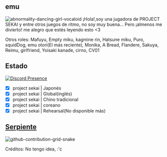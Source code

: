 ## emu
![abnormality-dancing-girl-vocaloid](https://user-images.githubusercontent.com/117464679/211882563-592c52be-b82a-4ee5-9640-df673d150d4d.gif)
¡Hola!,soy una jugadora de PROJECT SEKAI y entre otros juegos de ritmo, no soy muy buena... Pero ¡almenos me divierto! 
me alegro que estés leyendo esto <3

Otros roles: Mafuyu, Empty miku, kagmine rin, Hatsune miku, Puro, squidDog, emu otori(El más reciente), Monika, A Bread, Flandere, Sakuya, Reimu, girlfriend, Yoisaki kanade, cirno, CV01



## Estado
[![Discord Presence](https://lanyard-profile-readme.vercel.app/api/891490390794964992?theme=%?bg=ff66bC&animated=true&hideDiscrim=true&borderRadius=30px&idleMessage=Probably%20playing%20project%20sekai)](https://discord.com/users/891490390794964992)
- [x] project sekai | Japonés
- [x] project sekai | Global(inglés) 
- [x] project sekai | Chino tradicional
- [x] project sekai | coreano
- [x] project sekai | Rehearsal(No disponible más) 

## [Serpiente](https://open.spotify.com/playlist/2y9dxZ2zh1ZwCY8zXW946O?si=E-eEcFQdQ3Sycmgqgtid6A&utm_source=copy-link) 
![github-contribution-grid-snake](https://user-images.githubusercontent.com/117464679/204690278-e3bad35a-fc8d-4604-9dc6-3951aca0c276.svg)

Créditos: No tengo idea, :'c
